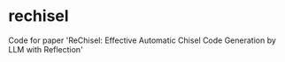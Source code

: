 # rechisel
Code for paper 'ReChisel: Effective Automatic Chisel Code Generation by LLM with Reflection'
